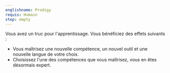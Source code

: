 ```yaml
---
englishname: Prodigy
requis: Humain
step: empty
---
```

Vous avez un truc pour l'apprentissage. Vous bénéficiez des effets suivants : 

 - Vous maîtrisez une nouvelle compétence, un nouvel outil et une nouvelle langue de votre choix.
 - Choisissez l'une des compétences que vous maîtrisez, vous en êtes désormais expert.
